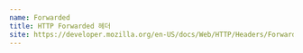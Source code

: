 ```yaml
---
name: Forwarded
title: HTTP Forwarded 헤더
site: https://developer.mozilla.org/en-US/docs/Web/HTTP/Headers/Forwarded
---
```

